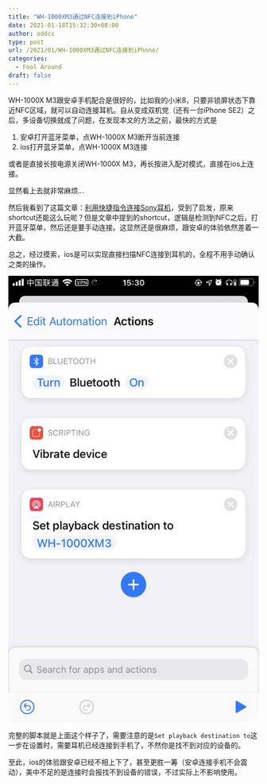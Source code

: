 ```yaml
---
title: "WH-1000XM3通过NFC连接到iPhone"
date: 2021-01-18T15:32:30+08:00
author: oddcc
type: post
url: /2021/01/WH-1000XM3通过NFC连接到iPhone/
categories:
  - Fool Around
draft: false
---
```


WH-1000X M3跟安卓手机配合是很好的，比如我的小米8，只要非锁屏状态下靠近NFC区域，就可以自动连接耳机。自从变成双机党（还有一台iPhone SE2）之后，多设备切换就成了问题，在发现本文的方法之前，最快的方式是

1. 安卓打开蓝牙菜单，点WH-1000X M3断开当前连接
2. ios打开蓝牙菜单，点WH-1000X M3连接

或者是直接长按电源关闭WH-1000X M3，再长按进入配对模式，直接在ios上连接。

显然看上去就非常麻烦…

然后我看到了这篇文章：[利用快捷指令连接Sony耳机](https://sspai.com/post/56974)，受到了启发，原来shortcut还能这么玩呢？但是文章中提到的shortcut，逻辑是检测到NFC之后，打开蓝牙菜单，然后还是要手动连接。这显然还是很麻烦，跟安卓的体验依然差着一大截。

总之，经过摸索，ios是可以实现直接扫描NFC连接到耳机的，全程不用手动确认之类的操作。

![捷径截图](../../static/images/WH-1000XM3通过NFC连接到iPhone/捷径截图.jpeg)

完整的脚本就是上面这个样子了，需要注意的是`Set playback destination to`这一步在设置时，需要耳机已经连接到手机了，不然你是找不到对应的设备的。

至此，ios的体验跟安卓已经不相上下了，甚至更胜一筹（安卓连接手机不会震动），美中不足的是连接时会报找不到设备的错误，不过实际上不影响使用。